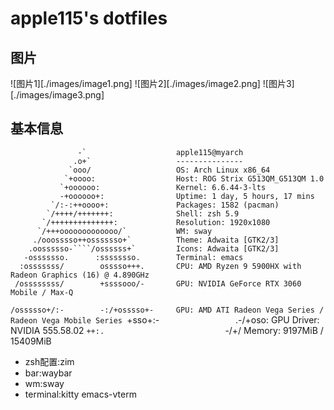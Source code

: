 # apple115's dotfiles

## 图片
![图片1][./images/image1.png]
![图片2][./images/image2.png]
![图片3][./images/image3.png]


## 基本信息
                   -`                    apple115@myarch
                  .o+`                   ---------------
                 `ooo/                   OS: Arch Linux x86_64
                `+oooo:                  Host: ROG Strix G513QM_G513QM 1.0
               `+oooooo:                 Kernel: 6.6.44-3-lts
               -+oooooo+:                Uptime: 1 day, 5 hours, 17 mins
             `/:-:++oooo+:               Packages: 1582 (pacman)
            `/++++/+++++++:              Shell: zsh 5.9
           `/++++++++++++++:             Resolution: 1920x1080
          `/+++ooooooooooooo/`           WM: sway
         ./ooosssso++osssssso+`          Theme: Adwaita [GTK2/3]
        .oossssso-````/ossssss+`         Icons: Adwaita [GTK2/3]
       -osssssso.      :ssssssso.        Terminal: emacs
      :osssssss/        osssso+++.       CPU: AMD Ryzen 9 5900HX with Radeon Graphics (16) @ 4.890GHz
     /ossssssss/        +ssssooo/-       GPU: NVIDIA GeForce RTX 3060 Mobile / Max-Q
   `/ossssso+/:-        -:/+osssso+-     GPU: AMD ATI Radeon Vega Series / Radeon Vega Mobile Series
  `+sso+:-`                 `.-/+oso:    GPU Driver: NVIDIA 555.58.02
 `++:.                           `-/+/   Memory: 9197MiB / 15409MiB


- zsh配置:zim
- bar:waybar
- wm:sway
- terminal:kitty emacs-vterm
